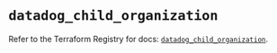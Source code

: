 # `datadog_child_organization`

Refer to the Terraform Registry for docs: [`datadog_child_organization`](https://registry.terraform.io/providers/datadog/datadog/3.65.0/docs/resources/child_organization).
